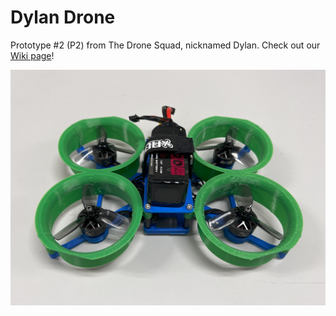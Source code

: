 # Dylan Drone

Prototype #2 (P2) from The Drone Squad, nicknamed Dylan. Check out our [Wiki page](https://github.com/MotionStudioCornell/DylanDrone/wiki)!

![image](https://github.com/cornellmotionstudio/DylanDronev2/blob/master/assets/DylanV2.jpg)
